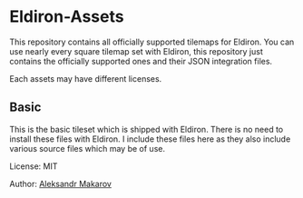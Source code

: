 # Eldiron-Assets

This repository contains all officially supported tilemaps for Eldiron. You can use nearly every square tilemap set with Eldiron, this repository just contains the officially supported ones and their JSON integration files.

Each assets may have different licenses.

## Basic

This is the basic tileset which is shipped with Eldiron. There is no need to install these files with Eldiron. I include these files here as they also include various source files which may be of use.

License: MIT

Author: [Aleksandr Makarov](https://twitter.com/iknowkingrabbit)
